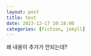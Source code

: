 ```yaml
---
layout: post
title: test
date: 2023-12-17 10:18:00
categories: [fiction, jekyll]
---
```


왜 내용이 추가가 안되는데?
